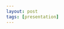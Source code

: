 ```yaml
---
layout: post
tags: [presentation]
---
```



<iframe src="" frameborder="0" width="960" height="569" allowfullscreen="true" mozallowfullscreen="true" webkitallowfullscreen="true"></iframe>
